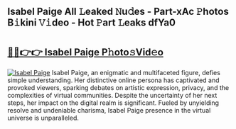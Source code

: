 ## Isabel Paige All 𝙻eaked 𝙽u𝚍es - Part-xAc 𝙿hotos B𝚒kini 𝚅𝚒deo - Hot 𝙿art 𝙻eaks dfYa0

# <h2><a href="http://ld51fw.urlbe.top/?page=Isabel+Paige">🔗🔗👉👉 Isabel Paige P𝚑oto𝚜Vid𝚎o</a></h2>

[![Isabel Paige](https://i.imgur.com/eBuTRDB.gif)](http://ld51fw.urlbe.top/?page=Isabel+Paige)
Isabel Paige, an enigmatic and multifaceted figure, defies simple understanding. Her distinctive online persona has captivated and provoked viewers, sparking debates on artistic expression, privacy, and the complexities of virtual communities. Despite the uncertainty of her next steps, her impact on the digital realm is significant. Fueled by unyielding resolve and undeniable charisma, Isabel Paige presence in the virtual universe is unparalleled.
